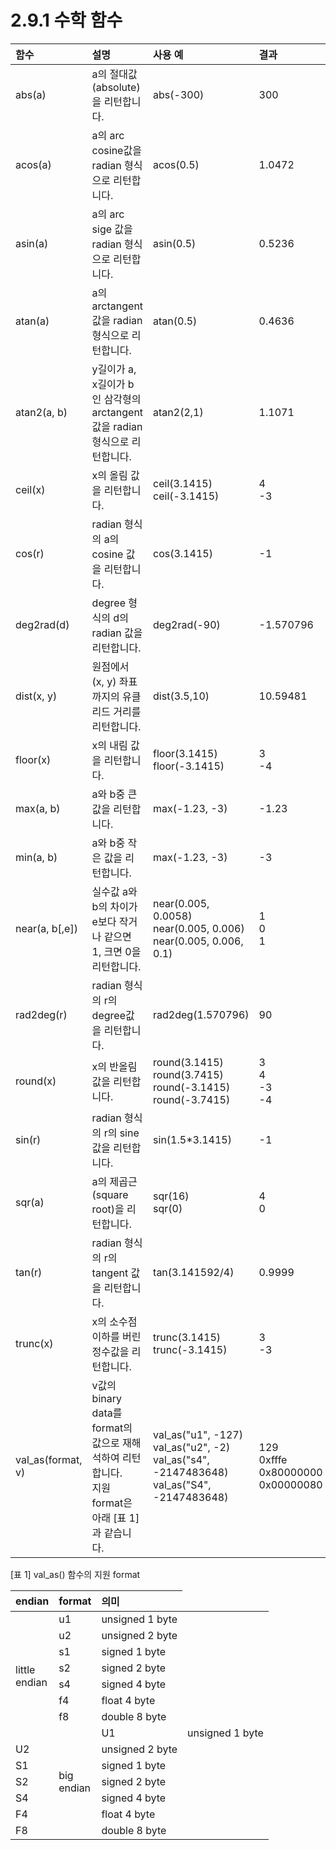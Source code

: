 ﻿# 2.9.1 수학 함수

<table style="text-align:left">
	<thead>
		<tr>
			<th>함수</th>
			<th>설명</th>
			<th>사용 예</th>
			<th>결과</th>
		</tr>
	</thead>
	<tbody>
		<tr>
			<td>abs(a)</td>
			<td>a의 절대값 (absolute) 을 리턴합니다.</td>
			<td>abs(-300)</td>
				<td>300</td>
		</tr>
		<tr>
			<td>acos(a)</td>
			<td>a의 arc cosine값을 radian 형식으로 리턴합니다.</td>
			<td>acos(0.5)</td>
			<td>1.0472</td>
		</tr>
		<tr>
			<td>asin(a)</td>
			<td>a의 arc sige 값을 radian 형식으로 리턴합니다.</td>
			<td>asin(0.5)</td>
			<td>0.5236</td>
		</tr>
		<tr>
			<td>atan(a)</td>
			<td>a의 arctangent 값을 radian 형식으로 리턴합니다.</td>
			<td>atan(0.5)</td>
			<td>0.4636</td>
		</tr>
		<tr>
			<td>atan2(a, b)</td>
			<td>y길이가 a, x길이가 b인 삼각형의 arctangent 값을 radian 형식으로 리턴합니다.</td>
			<td>atan2(2,1)</td>
				<td>1.1071</td>
		</tr>
		<tr>
			<td>ceil(x)</td>
			<td>x의 올림 값을 리턴합니다.</td>
			<td>
				ceil(3.1415)<br>
				ceil(-3.1415)
			</td>
				<td>
				4<br>
				-3
				</td>
		</tr>
		<tr>
			<td>cos(r)</td>
			<td>radian 형식의 a의 cosine 값을 리턴합니다.</td>
			<td>cos(3.1415)</td>
			<td>-1</td>
		</tr>
		<tr>
			<td>deg2rad(d)</td>
			<td>degree 형식의 d의 radian 값을 리턴합니다.</td>
			<td>deg2rad(-90)</td>
			<td>-1.570796</td>
		</tr>
		<tr>
			<td>dist(x, y)</td>
			<td>원점에서 (x, y) 좌표까지의 유클리드 거리를 리턴합니다.</td>
			<td>dist(3.5,10)</td>
			<td>10.59481</td>
		</tr>
		<tr>
			<td>floor(x)</td>
			<td>x의 내림 값을 리턴합니다.</td>
			<td>
				floor(3.1415)<br>
				floor(-3.1415)
			</td>
			<td>
				3<br>
				-4
			</td>
		</tr>
		<tr>
			<td>max(a, b)</td>
			<td>a와 b중 큰 값을 리턴합니다.</td>
			<td>max(-1.23, -3)</td>
			<td>-1.23</td>
		</tr>
		<tr>
			<td>min(a, b)</td>
			<td>a와 b중 작은 값을 리턴합니다.</td>
			<td>max(-1.23, -3)</td>
			<td>-3</td>
		</tr>
		<tr>
			<td>near(a, b[,e])</td>
			<td>실수값 a와 b의 차이가 e보다 작거나 같으면 1, 크면 0을 리턴합니다.</td>
			<td>
				near(0.005, 0.0058)<br>
				near(0.005, 0.006)<br>
				near(0.005, 0.006, 0.1)
			</td>
			<td>
				1<br>
				0<br>
				1<br>
			</td>
		</tr>
		<tr>
			<td>rad2deg(r)</td>
			<td>radian 형식의 r의 degree값을 리턴합니다.</td>
			<td>rad2deg(1.570796)</td>
			<td>90</td>
		</tr>
		<tr>
			<td>round(x)</td>
			<td>x의 반올림 값을 리턴합니다.</td>
			<td>
				round(3.1415)<br>
				round(3.7415)<br>
				round(-3.1415)<br>
				round(-3.7415)
			</td>
				<td>
				3<br>
				4<br>
				-3<br>
				-4
				</td>
		</tr>
		<tr>
			<td>sin(r)</td>
			<td>radian 형식의 r의 sine 값을 리턴합니다.</td>
			<td>sin(1.5*3.1415)</td>
			<td>-1</td>
		</tr>
		<tr>
			<td>sqr(a)</td>
			<td>a의 제곱근(square root)을 리턴합니다.</td>
			<td>
				sqr(16)<br>
				sqr(0)
			</td>
			<td>
				4<br>
				0
			</td>
		</tr>
		<tr>
			<td>tan(r)</td>
			<td>radian 형식의 r의 tangent 값을 리턴합니다.</td>
			<td>tan(3.141592/4)</td>
			<td>0.9999</td>
		</tr>
		<tr>
			<td>trunc(x)</td>
			<td>x의 소수점 이하를 버린 정수값을 리턴합니다.</td>
			<td>
				trunc(3.1415)<br>
				trunc(-3.1415)
			</td>
			<td>
				3<br>
				-3
			</td>
		</tr>
		<tr>
			<td>val_as(format, v)</td>
			<td>v값의 binary data를 format의 값으로 재해석하여 리턴합니다.<br>
			지원 format은 아래 [표 1]과 같습니다.
			</td>
			<td>
				val_as("u1", -127)<br>
				val_as("u2", -2)<br>
				val_as("s4", -2147483648)<br>
				val_as("S4", -2147483648)
			</td>
			<td>
				129<br>
				0xfffe<br>
				0x80000000<br>
				0x00000080
			</td>
		</tr>
	</tbody>
</table>


[표 1] val_as() 함수의 지원 format

<table style="text-align:left">
	<thead>
		<tr>
			<th>endian</th>
			<th>format</th>
			<th>의미</th>
		</tr>
	</thead>
	<tbody>
		<tr><td rowspan="8">little<br>endian</td>
		     <td>u1</td><td>unsigned 1 byte</td></tr>
		<tr><td>u2</td><td>unsigned 2 byte</td></tr>
		<tr><td>s1</td><td>signed 1 byte</td></tr>
		<tr><td>s2</td><td>signed 2 byte</td></tr>
		<tr><td>s4</td><td>signed 4 byte</td></tr>
		<tr><td>f4</td><td>float 4 byte</td></tr>
		<tr><td>f8</td><td>double 8 byte</td></tr>
		<tr><td rowspan="8">big<br>endian</td>
		     <td>U1</td><td>unsigned 1 byte</td></tr>
		<tr><td>U2</td><td>unsigned 2 byte</td></tr>
		<tr><td>S1</td><td>signed 1 byte</td></tr>
		<tr><td>S2</td><td>signed 2 byte</td></tr>
		<tr><td>S4</td><td>signed 4 byte</td></tr>
		<tr><td>F4</td><td>float 4 byte</td></tr>
		<tr><td>F8</td><td>double 8 byte</td></tr>
	</tbody>
</table>
